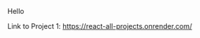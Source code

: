 Hello

Link to Project 1: https://react-all-projects.onrender.com/

<!-- git remote add origin https://github.com/AnishGane/React-All-Projects.git
git branch -M main
git push -u origin main -->